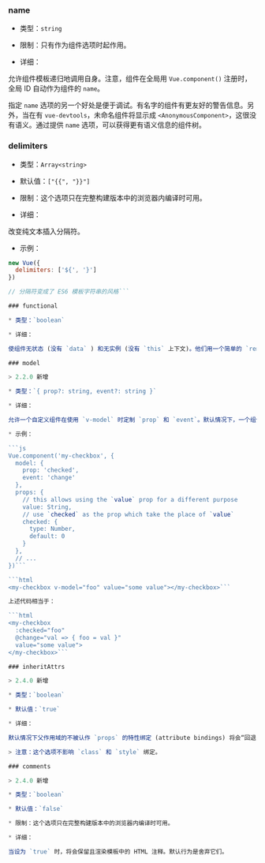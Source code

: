 
### name

* 类型：`string`

* 限制：只有作为组件选项时起作用。

* 详细：

允许组件模板递归地调用自身。注意，组件在全局用 `Vue.component()` 注册时，全局 ID 自动作为组件的 `name`。

指定 `name` 选项的另一个好处是便于调试。有名字的组件有更友好的警告信息。另外，当在有 `vue-devtools`，未命名组件将显示成 `<AnonymousComponent>`，这很没有语义。通过提供 `name` 选项，可以获得更有语义信息的组件树。

### delimiters

* 类型：`Array<string>`

* 默认值：`["{{", "}}"]`

* 限制：这个选项只在完整构建版本中的浏览器内编译时可用。

* 详细：

改变纯文本插入分隔符。

* 示例：

```js
new Vue({
  delimiters: ['${', '}']
})

// 分隔符变成了 ES6 模板字符串的风格```

### functional

* 类型：`boolean`

* 详细：

使组件无状态 (没有 `data` ) 和无实例 (没有 `this` 上下文)。他们用一个简单的 `render` 函数返回虚拟节点使他们更容易渲染。

### model

> 2.2.0 新增

* 类型：`{ prop?: string, event?: string }`

* 详细：

允许一个自定义组件在使用 `v-model` 时定制 `prop` 和 `event`。默认情况下，一个组件上的 `v-model` 会把 `value` 用作 `prop` 且把 `input` 用作 `event`，但是一些输入类型比如单选框和复选框按钮可能想使用 `value prop` 来达到不同的目的。使用 `model` 选项可以回避这些情况产生的冲突。

* 示例：

```js
Vue.component('my-checkbox', {
  model: {
    prop: 'checked',
    event: 'change'
  },
  props: {
    // this allows using the `value` prop for a different purpose
    value: String,
    // use `checked` as the prop which take the place of `value`
    checked: {
      type: Number,
      default: 0
    }
  },
  // ...
})```

```html
<my-checkbox v-model="foo" value="some value"></my-checkbox>```

上述代码相当于：

```html
<my-checkbox
  :checked="foo"
  @change="val => { foo = val }"
  value="some value">
</my-checkbox>```

### inheritAttrs

> 2.4.0 新增

* 类型：`boolean`

* 默认值：`true`

* 详细：

默认情况下父作用域的不被认作 `props` 的特性绑定 (attribute bindings) 将会“回退”且作为普通的 HTML 特性应用在子组件的根元素上。当撰写包裹一个目标元素或另一个组件的组件时，这可能不会总是符合预期行为。通过设置 `inheritAttrs` 到 `false`，这些默认行为将会被去掉。而通过 (同样是 2.4 新增的) 实例属性 `$attrs` 可以让这些特性生效，且可以通过 `v-bind` 显性的绑定到非根元素上。

> 注意：这个选项不影响 `class` 和 `style` 绑定。

### comments

> 2.4.0 新增

* 类型：`boolean`

* 默认值：`false`

* 限制：这个选项只在完整构建版本中的浏览器内编译时可用。

* 详细：

当设为 `true` 时，将会保留且渲染模板中的 HTML 注释。默认行为是舍弃它们。
